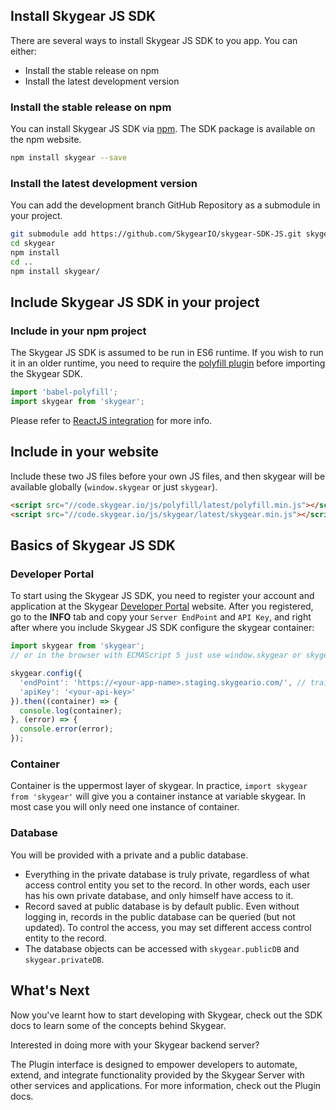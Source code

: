 <a name="install-js-sdk"></a>
## Install Skygear JS SDK

There are several ways to install Skygear JS SDK to you app. You can either:

- Install the stable release on npm
- Install the latest development version

### Install the stable release on npm

You can install Skygear JS SDK via [npm](https://www.npmjs.com/package/skygear).
The SDK package is available on the npm website.

``` bash
npm install skygear --save
```

### Install the latest development version

You can add the development branch GitHub Repository as a submodule in your project.

``` bash
git submodule add https://github.com/SkygearIO/skygear-SDK-JS.git skygear
cd skygear
npm install
cd ..
npm install skygear/
```

<a name="include-js-sdk"></a>
## Include Skygear JS SDK in your project

### Include in your npm project

The Skygear JS SDK is assumed to be run in ES6 runtime. If you wish to run it in
an older runtime, you need to require the [polyfill plugin](https://babeljs.io/docs/usage/polyfill/)
before importing the Skygear SDK.

``` javascript
import 'babel-polyfill';
import skygear from 'skygear';
```

Please refer to [ReactJS integration](/js/guide/reactjs) for more info.

## Include in your website

Include these two JS files before your own JS files, and then skygear will be
available globally (`window.skygear` or just `skygear`).

``` html
<script src="//code.skygear.io/js/polyfill/latest/polyfill.min.js"></script>
<script src="//code.skygear.io/js/skygear/latest/skygear.min.js"></script>
```

<a name="intro-portal"></a>
## Basics of Skygear JS SDK

### Developer Portal

To start using the Skygear JS SDK, you need to register your account and
application at the Skygear [Developer Portal](https://portal-staging.skygear.io)
website. After you registered, go to the **INFO** tab and copy your
`Server EndPoint` and `API Key`, and right after where you include Skygear JS
SDK configure the skygear container:

``` javascript
import skygear from 'skygear';
// or in the browser with ECMAScript 5 just use window.skygear or skygear

skygear.config({
  'endPoint': 'https://<your-app-name>.staging.skygeario.com/', // trailing slash is required
  'apiKey': '<your-api-key>'
}).then((container) => {
  console.log(container);
}, (error) => {
  console.error(error);
});
```

### Container

Container is the uppermost layer of skygear. In practice,
`import skygear from 'skygear'` will give you a container instance at variable
skygear. In most case you will only need one instance of container.

### Database

You will be provided with a private and a public database.

- Everything in the private database is truly private, regardless of what access
control entity you set to the record. In other words, each user has his own
private database, and only himself have access to it.
- Record saved at public database is by default public. Even without
logging in, records in the public database can be queried (but not updated).
To control the access, you may set different access control entity to the record.
- The database objects can be accessed with `skygear.publicDB` and
`skygear.privateDB`.

<a name="whats-next"></a>
## What's Next

Now you've learnt how to start developing with Skygear, check out the SDK docs to learn some of the concepts behind Skygear.

Interested in doing more with your Skygear backend server?

The Plugin interface is designed to empower developers to automate, extend, and integrate functionality provided by the Skygear Server with other services and applications. For more information, check out the Plugin docs.
